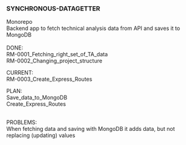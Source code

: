 ### SYNCHRONOUS-DATAGETTER

Monorepo<br>
Backend app to fetch technical analysis data from API and saves it to MongoDB <br>
<br>
DONE:<br>
RM-0001_Fetching_right_set_of_TA_data <br>
RM-0002_Changing_project_structure <br>

CURRENT: <br>
RM-0003_Create_Express_Routes

PLAN: <br>
Save_data_to_MongoDB <br>
Create_Express_Routes <br>

<br>
PROBLEMS: <br>
When fetching data and saving with MongoDB it adds data, but not replacing (updating) values

